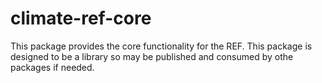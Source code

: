 # climate-ref-core

This package provides the core functionality for the REF.
This package is designed to be a library so may be published and consumed by othe packages if needed.
